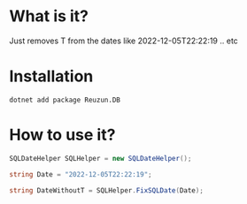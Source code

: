 # What is it?

Just removes T from the dates like 2022-12-05T22:22:19 .. etc

# Installation

```
dotnet add package Reuzun.DB
```

# How to use it?

```c#
SQLDateHelper SQLHelper = new SQLDateHelper();

string Date = "2022-12-05T22:22:19";
  
string DateWithoutT = SQLHelper.FixSQLDate(Date);
```
